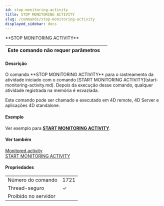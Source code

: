 ```yaml
---
id: stop-monitoring-activity
title: STOP MONITORING ACTIVITY
slug: /commands/stop-monitoring-activity
displayed_sidebar: docs
---
```


<!--REF #_command_.STOP MONITORING ACTIVITY.Syntax-->**STOP MONITORING ACTIVITY**<!-- END REF-->
<!--REF #_command_.STOP MONITORING ACTIVITY.Params-->
| Este comando não requer parâmetros |  |
| --- | --- |

<!-- END REF-->

#### Descrição 

<!--REF #_command_.STOP MONITORING ACTIVITY.Summary-->O comando **STOP MONITORING ACTIVITY** para o rastreamento da atividade iniciado com o comando [START MONITORING ACTIVITY](start-monitoring-activity.md).<!-- END REF--> Depois da execução desse comando, qualquer atividade registrada na memória é esvaziada.

Este comando pode ser chamado e executado em 4D remote, 4D Server e aplicações 4D standalone.

#### Exemplo 

Ver exemplo para **[START MONITORING ACTIVITY](start-monitoring-activity.md)**.

#### Ver também 

[Monitored activity](monitored-activity.md)  
[START MONITORING ACTIVITY](start-monitoring-activity.md)  

#### Propriedades
|  |  |
| --- | --- |
| Número do comando | 1721 |
| Thread-seguro | &check; |
| Proibido no servidor ||


